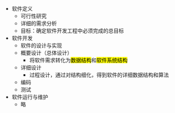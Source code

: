 * 软件定义
	* 可行性研究
	* 详细的需求分析
	* 目标：确定软件开发工程中必须完成的总目标
* 软件开发
	* 软件的设计与实现
	* 概要设计（总体设计）
		* 将软件需求转化为<mark>数据结构</mark>和<mark>软件系统结构</mark>
	* 详细设计
		* 过程设计，通过对结构细化，得到软件的详细数据结构和算法
	* 编码
	* 测试
* 软件运行与维护
	* 略